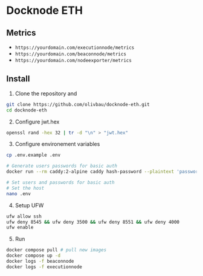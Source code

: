 # Docknode ETH

## Metrics

* `https://yourdomain.com/executionnode/metrics`
* `https://yourdomain.com/beaconnode/metrics`
* `https://yourdomain.com/nodeexporter/metrics`

## Install 

1. Clone the repository and
```bash
git clone https://github.com/olivbau/docknode-eth.git
cd docknode-eth
```

2. Configure jwt.hex
```bash
openssl rand -hex 32 | tr -d "\n" > "jwt.hex"
```

3. Configure environement variables
```bash
cp .env.example .env

# Generate users passwords for basic auth
docker run --rm caddy:2-alpine caddy hash-password --plaintext 'password'

# Set users and passwords for basic auth
# Set the host
nano .env
```

4. Setup UFW
```bash
ufw allow ssh
ufw deny 8545 && ufw deny 3500 && ufw deny 8551 && ufw deny 4000
ufw enable
```

5. Run
```bash
docker compose pull # pull new images
docker compose up -d
docker logs -f beaconnode
docker logs -f executionnode
```